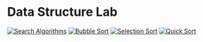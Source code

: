 # Data Structure Lab

[![Search Algorithms](https://img.shields.io/badge/Open-Search%20Algorithms-blue)](searchAlgo.c)
[![Bubble Sort](https://img.shields.io/badge/Open-Bubble%20Sort-blue)](bubble_sort.c)
[![Selection Sort](https://img.shields.io/badge/Open-Selection%20Sort-blue)](selectionSort.c)
[![Quick Sort](https://img.shields.io/badge/Open-Quick%20Sort-blue)](quickSort)



